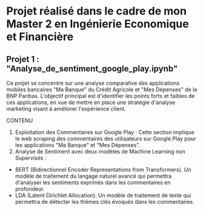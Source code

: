 # Projet réalisé dans le cadre de mon Master 2 en Ingénierie Economique et Financière 

## Projet 1 :  "Analyse_de_sentiment_google_play.ipynb" 
Ce projet se concentre sur une analyse comparative des applications mobiles bancaires "Ma Banque" du Crédit Agricole et "Mes Dépenses" de la BNP Paribas. L'objectif principal est d'identifier les points forts et faibles de ces applications, en vue de mettre en place une stratégie d'analyse marketing visant à améliorer l'expérience client.

CONTENU 
1. Exploitation des Commentaires sur Google Play :
Cette section implique le web scraping des commentaires des utilisateurs sur Google Play pour les applications "Ma Banque" et "Mes Dépenses".
2. Analyse de Sentiment avec deux modèles de Machine Learning non Supervisés : 
- BERT (Bidirectionnel Encoder Representations from Transformers). Un modèle de traitement du langage naturel avancé qui permettra d'analyser les sentiments exprimés dans les commentaires en profondeur.
- LDA (Latent Dirichlet Allocation). Un modèle de traitement de texte qui permettra de détecter les thèmes clés évoqués dans les commentaires.


 


